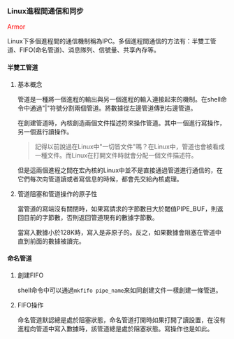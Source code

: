 ### **Linux進程間通信和同步**

<font color = red>Armor</font>

Linux下多個進程間的通信機制稱為IPC。多個進程間通信的方法有：半雙工管道、FIFO(命名管道)、消息隊列、信號量、共享內存等。

#### **半雙工管道**

1. 基本概念

   管道是一種將一個進程的輸出與另一個進程的輸入連接起來的機制。在shell命令中通過"|"符號分割兩個管道。將數據從左邊管道傳到右邊管道。

   在創建管道時，內核創造兩個文件描述符來操作管道。其中一個進行寫操作，另一個進行讀操作。

   > 記得以前說過在Linux中"一切皆文件"嗎？在Linux中，管道也會被看成一種文件。而Linux在打開文件時就會分配一個文件描述符。

   但是這兩個進程之間在宏內核的Linux中並不是直接通過管道進行通信的，在它們每次向管道讀或者寫信息的時候，都會先交給內核處理。

2. 管道阻塞和管道操作的原子性

   當管道的寫端沒有關閉時，如果寫請求的字節數目大於閾值PIPE_BUF，則返回目前的字節數，否則返回管道現有的數據字節數。

   當寫入數據小於128K時，寫入是非原子的。反之，如果數據會阻塞在管道中直到前面的數據被讀完。

#### **命名管道**

1. 創建FIFO

   shell命令中可以通過```mkfifo pipe_name```來如同創建文件一樣創建一條管道。

2. FIFO操作

   命名管道默認總是處於阻塞狀態，命名管道打開時如果打開了讀設置，在沒有進程向管道中寫入數據時，該管道總是處於阻塞狀態。寫操作也是如此。

